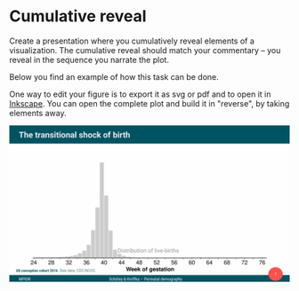 # Cumulative reveal

Create a presentation where you cumulatively reveal elements of a visualization. The cumulative reveal should match your commentary – you reveal in the sequence you narrate the plot.

Below you find an example of how this task can be done.

One way to edit your figure is to export it as svg or pdf and to open it in [Inkscape](https://inkscape.org/). You can open the complete plot and build it in "reverse", by taking elements away.

![Cumulative reveal example](cumulative_reveal.gif)